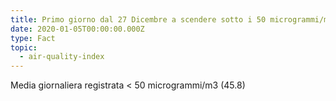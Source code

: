 ```yaml
---
title: Primo giorno dal 27 Dicembre a scendere sotto i 50 microgrammi/m3
date: 2020-01-05T00:00:00.000Z
type: Fact
topic:
  - air-quality-index
---
```


Media giornaliera registrata < 50 microgrammi/m3 (45.8)